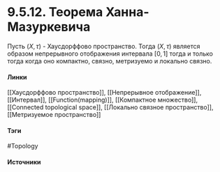 # 9.5.12. Теорема Ханна-Мазуркевича
Пусть $(X,\tau)$ - Хаусдорффово пространство. Тогда $(X,\tau)$ является образом непрерывного отображения интервала $[0,1]$ тогда и только тогда когда оно компактно, связно, метризуемо и локально связно.
#### Линки
 [[Хаусдорффово пространство]],
 [[Непрерывное отображение]],
 [[Интервал]],
 [[Function(mapping)]],
 [[Компактное множество]],
 [[Connected topological space]],
 [[Локально связное пространство]],
 [[Метризуемое пространство]]
#### Тэги
 #Topology 
#### Источники
